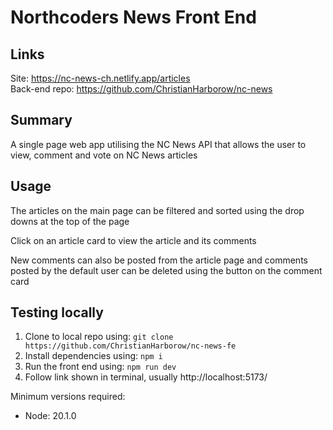 # Northcoders News Front End
## Links
Site: https://nc-news-ch.netlify.app/articles  
Back-end repo: https://github.com/ChristianHarborow/nc-news
## Summary
A single page web app utilising the NC News API that allows the user to view, comment and vote on NC News articles  
## Usage
The articles on the main page can be filtered and sorted using the drop downs at the top of the page

Click on an article card to view the article and its comments

New comments can also be posted from the article page and comments posted by the default user can be deleted using the button on the comment card
## Testing locally
1. Clone to local repo using:  `git clone https://github.com/ChristianHarborow/nc-news-fe`
2. Install dependencies using:  `npm i`
3. Run the front end using:  `npm run dev`
4. Follow link shown in terminal, usually http://localhost:5173/

Minimum versions required:
- Node: 20.1.0
